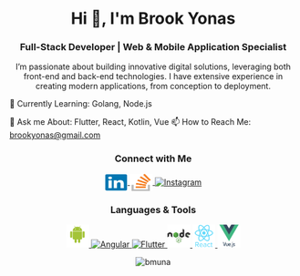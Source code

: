<h1 align="center">Hi 👋, I'm Brook Yonas</h1> <h3 align="center">Full-Stack Developer | Web & Mobile Application Specialist</h3> <p align="center"> I’m passionate about building innovative digital solutions, leveraging both front-end and back-end technologies. I have extensive experience in creating modern applications, from conception to deployment. </p>
🌱 Currently Learning: Golang, Node.js

💬 Ask me About: Flutter, React, Kotlin, Vue
📫 How to Reach Me: brookyonas@gmail.com

<h3 align="center">Connect with Me</h3> <p align="center"> <a href="https://linkedin.com/in/biruk-yonas" target="_blank"> <img align="center" src="https://raw.githubusercontent.com/devicons/devicon/master/icons/linkedin/linkedin-original.svg" alt="LinkedIn" height="30" width="40" /> </a> <a href="https://stackoverflow.com/users/14139196" target="_blank"> <img align="center" src="https://raw.githubusercontent.com/devicons/devicon/master/icons/stackoverflow/stackoverflow-original.svg" alt="Stack Overflow" height="30" width="40" /> </a> <a href="https://instagram.com/brook__yonas" target="_blank"> <img align="center" src="https://raw.githubusercontent.com/devicons/devicon/master/icons/instagram/instagram-original.svg" alt="Instagram" height="30" width="40" /> </a> </p>
<h3 align="center">Languages & Tools</h3> <p align="center"> <a href="https://developer.android.com" target="_blank" rel="noreferrer"> <img src="https://raw.githubusercontent.com/devicons/devicon/master/icons/android/android-original-wordmark.svg" alt="Android" width="40" height="40"/> </a> <a href="https://angular.io" target="_blank" rel="noreferrer"> <img src="https://angular.io/assets/images/logos/angular/angular.svg" alt="Angular" width="40" height="40"/> </a> <a href="https://flutter.dev" target="_blank" rel="noreferrer"> <img src="https://www.vectorlogo.zone/logos/flutterio/flutterio-icon.svg" alt="Flutter" width="40" height="40"/> </a> <a href="https://nodejs.org" target="_blank" rel="noreferrer"> <img src="https://raw.githubusercontent.com/devicons/devicon/master/icons/nodejs/nodejs-original-wordmark.svg" alt="Node.js" width="40" height="40"/> </a> <a href="https://reactjs.org" target="_blank" rel="noreferrer"> <img src="https://raw.githubusercontent.com/devicons/devicon/master/icons/react/react-original-wordmark.svg" alt="React" width="40" height="40"/> </a> <a href="https://vuejs.org" target="_blank" rel="noreferrer"> <img src="https://raw.githubusercontent.com/devicons/devicon/master/icons/vuejs/vuejs-original-wordmark.svg" alt="Vue.js" width="40" height="40"/> </a> <!-- Add more icons as necessary --> </p>
<p align="center"> <img src="https://github-readme-stats.vercel.app/api/top-langs?username=bmuna&show_icons=true&locale=en&layout=compact" alt="bmuna" /> </p>
